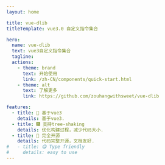 ```yaml
---
layout: home

title: vue-dlib
titleTemplate: vue3.0 自定义指令集合

hero:
  name: vue-dlib
  text: vue3自定义指令集合
  tagline: 
  actions:
    - theme: brand
      text: 开始使用
      link: /zh-CN/components/quick-start.html
    - theme: alt
      text: 了解更多
      link: https://github.com/zouhangwithsweet/vue-dlib

features:
  - title: 🌈 基于vue3
    details: 基于vue3.
  - title: 🎆 支持tree-shaking
    details: 优化构建过程，减少代码大小.
  - title: 🍭 完全开源
    details: 代码完整开源，文档友好.
#   - title: 😋 Type friendly
#     details: easy to use
---
```

